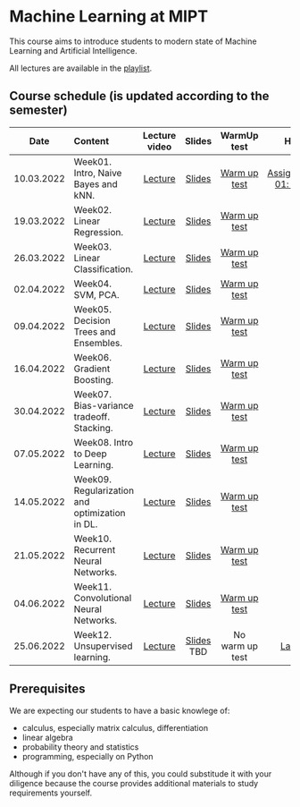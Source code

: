 # Machine Learning at MIPT

This course aims to introduce students to modern state of Machine Learning and
Artificial Intelligence.

All lectures are available in the [playlist](https://youtube.com/playlist?list=PLJR10EXrBaAvbYeXvtCnAKLbG3-NT-A8Q).


## Course schedule (is updated according to the semester)

| Date   | Content                | Lecture video | Slides               | WarmUp test             | HW                  | Deadline          | Submission link |
|:------:|:-----------------------|:------------:|:------------:|:-----------------------:|:------------------------:|:----------------------:|:----------------------:|
| 10.03.2022     | Week01. Intro, Naive Bayes and kNN. | [Lecture](https://youtu.be/MZVURsl2jYQ)   | [Slides](week0_01_org_knn_and_naive_bayes/MSAI_ML_22s_lect001_intro_knn_naive_bayes.pdf) | [Warm up test](https://docs.google.com/forms/d/e/1FAIpQLSfz-mW9Abwo2hZiDyjP44Fc9Os-jpsC6P1QZ4yIBwcIgOXUbA/viewform?usp=sf_link) | [Assignment 01: kNN](homeworks/assignment0_01_knn) | 23.59 AOE, 23.03.2022 | Link to be added |
| 19.03.2022     | Week02. Linear Regression. | [Lecture](https://youtu.be/EboX9XxvNsc)     | [Slides](week0_02_linear_reg/MSAI_ML_22s_lect002_Linear_regression.pdf) | [Warm up test](https://docs.google.com/forms/d/e/1FAIpQLScN6qmwPFKzx58zeBnmUGtRwQjajsLZj7wzw9PkpY5iqvlvcA/viewform?usp=sf_link) | 
| 26.03.2022     | Week03. Linear Classification. | [Lecture](https://youtu.be/kvD8STfoqfI)     | [Slides](week0_03_linear_classification/msai-ml_s21_lect003_logistic_regression.pdf) | [Warm up test](https://docs.google.com/forms/d/e/1FAIpQLSeWno4dJ9bwbXpd_MstUyREvvO5fSq1duOi7gXYhJM983UDJg/viewform?usp=sf_link) | 
| 02.04.2022     | Week04. SVM, PCA. | [Lecture](https://youtu.be/ECaqU3nIaSc)     | [Slides](week0_04_svm_and_pca/ml-mipt_s21_lect004_svm_pca.pdf) | [Warm up test](https://docs.google.com/forms/d/e/1FAIpQLScApSWNB5oVWBiF5LB4LbaJEMlhR-a1829L5dvMJFvQsiWGHA/viewform?usp=sf_link) | 
| 09.04.2022     | Week05. Decision Trees and Ensembles. | [Lecture](https://youtu.be/1Jb_HOCUgz4)     | [Slides](week0_05_trees_and_ensembles/week0_05_trees_and_ensembles.pdf) | [Warm up test](https://docs.google.com/forms/d/e/1FAIpQLSeenzBheMkom9Qz4gRpHQSSnQqG-Z_FAldJKjChF52DN7k49Q/viewform?usp=sf_link) | 
| 16.04.2022     | Week06. Gradient Boosting. | [Lecture](https://youtu.be/Xyq_xrG0pME)     | [Slides](week0_06_boosting/week0_06_gradient_boosting.pdf) | [Warm up test](https://docs.google.com/forms/d/e/1FAIpQLScC5m_04Sv8-x18Jg2xQIQaDZYmYZN0OaHBoQhahXgvHnmeBw/viewform?usp=sf_link) | 
| 30.04.2022     | Week07. Bias-variance tradeoff. Stacking. | [Lecture](https://youtu.be/8zMd4_50PP8)     | [Slides](week0_07_bias_variance_and_stacking/ml-mipt_s22_lect007_Bias_Variance_Stacking_Blending.pdf) | [Warm up test](https://docs.google.com/forms/d/e/1FAIpQLSfnSzfdXq99gzEVcOWC3VD0BXLtBkA2uw6rdsQhj_oxE5BaQw/viewform?usp=sf_link) | 
| 07.05.2022     | Week08. Intro to Deep Learning. | [Lecture](https://youtu.be/Gh-OIMFt3Mw)     | [Slides](week0_08_intro_to_DL/MSAI_ML_s21__lect008_intro_to_dl.pdf) | [Warm up test](https://docs.google.com/forms/d/e/1FAIpQLScQ407g3o3wpztXbfBVBbapK24sX65wSDpXpOjXA3_36yc_ZQ/viewform?usp=sf_link) | 
| 14.05.2022     | Week09. Regularization and optimization in DL. | [Lecture](https://youtu.be/-tLvY-5QJMI)     | [Slides](week0_09_dl_optimization_regularization/MSAI_ML_s21__lect009_dl_optimization_regularization.pdf) | [Warm up test](https://docs.google.com/forms/d/e/1FAIpQLScqIRLc9fSTwc6lkJAhEpa98YagTMycKyGq9gIt5FhPK2lbqw/viewform?usp=sf_link) | 
| 21.05.2022     | Week10. Recurrent Neural Networks. | [Lecture](https://youtu.be/9tAsoX6a9Ts)     | [Slides](week0_10_embeddings_and_seq2seq/ml-mipt_lect010_Language_models_and_RNN.pdf) | [Warm up test](https://docs.google.com/forms/d/e/1FAIpQLSfqUfvjmCemmi2L3T9j85Wct2lB89W5iYe1jNzz4gpmkG-JtA/viewform?usp=sf_link) | 
| 04.06.2022     | Week11. Convolutional Neural Networks. | [Lecture](https://youtu.be/Jd_Man9QNig)     | [Slides](week0_10_cnn/MSAI_ML_s21__lect011_CNN.pdf) | [Warm up test](https://docs.google.com/forms/d/e/1FAIpQLSfvy5vq0JSvJG3Y5sonxXZoVZsrL5tjS1bqpj5pOeGd2Tqu8g/viewform?usp=sf_link) | 
| 25.06.2022     | Week12. Unsupervised learning. | [Lecture](https://youtu.be/DWQ3E3v-j0E)     | [Slides]() TBD | No warm up test | [Lab 2](https://github.com/girafe-ai/ml-mipt/tree/22s_msai/homeworks/lab02_deep_learning) | 23.59 AOE, 30.06.2022 | [Lab 2 submission via Stepik](https://stepik.org/lesson/744341/step/1?unit=746108)




## Prerequisites

We are expecting our students to have a basic knowlege of:

- calculus, especially matrix calculus, differentiation
- linear algebra
- probability theory and statistics
- programming, especially on Python

Although if you don't have any of this, you could substitude it with your
diligence because the course provides additional materials to study requirements
yourself.
